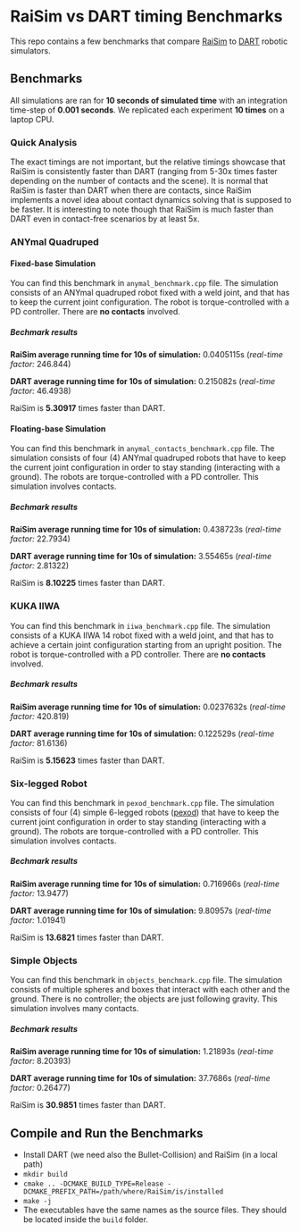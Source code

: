 # RaiSim vs DART timing Benchmarks

This repo contains a few benchmarks that compare [RaiSim](https://github.com/leggedrobotics/raisimLib) to [DART](https://github.com/dartsim/dart) robotic simulators.


## Benchmarks

All simulations are ran for **10 seconds of simulated time** with an integration time-step of **0.001 seconds**. We replicated each experiment **10 times** on a laptop CPU.

### Quick Analysis

The exact timings are not important, but the relative timings showcase that RaiSim is consistently faster than DART (ranging from 5-30x times faster depending on the number of contacts and the scene). It is normal that RaiSim is faster than DART when there are contacts, since RaiSim implements a novel idea about contact dynamics solving that is supposed to be faster. It is interesting to note though that RaiSim is much faster than DART even in contact-free scenarios by at least 5x.

### ANYmal Quadruped

#### Fixed-base Simulation

You can find this benchmark in `anymal_benchmark.cpp` file. The simulation consists of an ANYmal quadruped robot fixed with a weld joint, and that has to keep the current joint configuration. The robot is torque-controlled with a PD controller. There are **no contacts** involved.

##### Bechmark results

**RaiSim average running time for 10s of simulation:** 0.0405115s (*real-time factor:* 246.844)

**DART average running time for 10s of simulation:** 0.215082s (*real-time factor:* 46.4938)

RaiSim is **5.30917** times faster than DART.

#### Floating-base Simulation

You can find this benchmark in `anymal_contacts_benchmark.cpp` file. The simulation consists of four (4) ANYmal quadruped robots that have to keep the current joint configuration in order to stay standing (interacting with a ground). The robots are torque-controlled with a PD controller. This simulation involves contacts.

##### Bechmark results

**RaiSim average running time for 10s of simulation:** 0.438723s (*real-time factor:* 22.7934)

**DART average running time for 10s of simulation:** 3.55465s (*real-time factor:* 2.81322)

RaiSim is **8.10225** times faster than DART.

### KUKA IIWA

You can find this benchmark in `iiwa_benchmark.cpp` file. The simulation consists of a KUKA IIWA 14 robot fixed with a weld joint, and that has to achieve a certain joint configuration starting from an upright position. The robot is torque-controlled with a PD controller. There are **no contacts** involved.

##### Bechmark results

**RaiSim average running time for 10s of simulation:** 0.0237632s (*real-time factor:* 420.819)

**DART average running time for 10s of simulation:** 0.122529s (*real-time factor:* 81.6136)

RaiSim is **5.15623** times faster than DART.

### Six-legged Robot

You can find this benchmark in `pexod_benchmark.cpp` file. The simulation consists of four (4) simple 6-legged robots ([pexod](https://www.resibots.eu/photos.html#pexod-robot)) that have to keep the current joint configuration in order to stay standing (interacting with a ground). The robots are torque-controlled with a PD controller. This simulation involves contacts.

##### Bechmark results

**RaiSim average running time for 10s of simulation:** 0.716966s (*real-time factor:* 13.9477)

**DART average running time for 10s of simulation:** 9.80957s (*real-time factor:* 1.01941)

RaiSim is **13.6821** times faster than DART.

### Simple Objects

You can find this benchmark in `objects_benchmark.cpp` file. The simulation consists of multiple spheres and boxes that interact with each other and the ground. There is no controller; the objects are just following gravity. This simulation involves many contacts.

##### Bechmark results

**RaiSim average running time for 10s of simulation:** 1.21893s (*real-time factor:* 8.20393)

**DART average running time for 10s of simulation:** 37.7686s (*real-time factor:* 0.26477)

RaiSim is **30.9851** times faster than DART.

## Compile and Run the Benchmarks

- Install DART (we need also the Bullet-Collision) and RaiSim (in a local path)
- `mkdir build`
- `cmake .. -DCMAKE_BUILD_TYPE=Release -DCMAKE_PREFIX_PATH=/path/where/RaiSim/is/installed`
- `make -j`
- The executables have the same names as the source files. They should be located inside the `build` folder.
